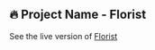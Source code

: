 ## 🔥 Project Name - Florist
See the live version of [Florist](https://imediasystem.github.io/Florist/)
